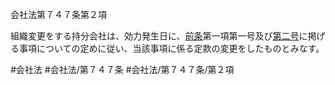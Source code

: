 会社法第７４７条第２項

組織変更をする持分会社は、効力発生日に、[前条](会社法＿＿＿＿第７４６条第１項)第一項第一号及び[第二号](会社法＿＿＿＿第７４７条第２項第２号)に掲げる事項についての定めに従い、当該事項に係る定款の変更をしたものとみなす。

#会社法
#会社法/第７４７条
#会社法/第７４７条/第２項
